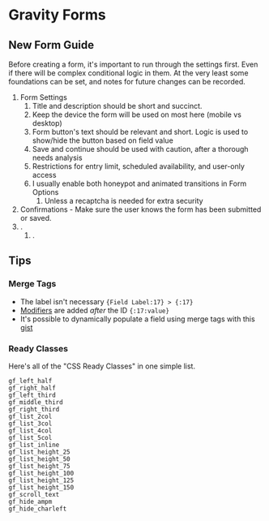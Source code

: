 # Gravity Forms

## New Form Guide

Before creating a form, it's important to run through the settings first.  Even if there will be complex conditional logic in them.  At the very least some foundations can be set, and notes for future changes can be recorded.

1. Form Settings
	1. Title and description should be short and succinct.
	2. Keep the device the form will be used on most here (mobile vs desktop)
	3. Form button's text should be relevant and short.  Logic is used to show/hide the button based on field value
	4. Save and continue should be used with caution, after a thorough needs analysis
	5. Restrictions for entry limit, scheduled availability, and user-only access
	6. I usually enable both honeypot and animated transitions in Form Options
		1. Unless a recaptcha is needed for extra security
2. Confirmations - Make sure the user knows the form has been submitted or saved.
3. .
	1. .

## Tips

### Merge Tags

* The label isn't necessary `{Field Label:17} > {:17}`
* [Modifiers](https://docs.gravityforms.com/merge-tags/#all-fields) are added *after* the ID `{:17:value}`
* It's possible to dynamically populate a field using merge tags with this [gist](https://gist.github.com/spivurno/7029518)

### Ready Classes

Here's all of the "CSS Ready Classes" in one simple list.

```plaintext
gf_left_half
gf_right_half
gf_left_third
gf_middle_third
gf_right_third
gf_list_2col
gf_list_3col
gf_list_4col
gf_list_5col
gf_list_inline
gf_list_height_25
gf_list_height_50
gf_list_height_75
gf_list_height_100
gf_list_height_125
gf_list_height_150
gf_scroll_text
gf_hide_ampm
gf_hide_charleft
```